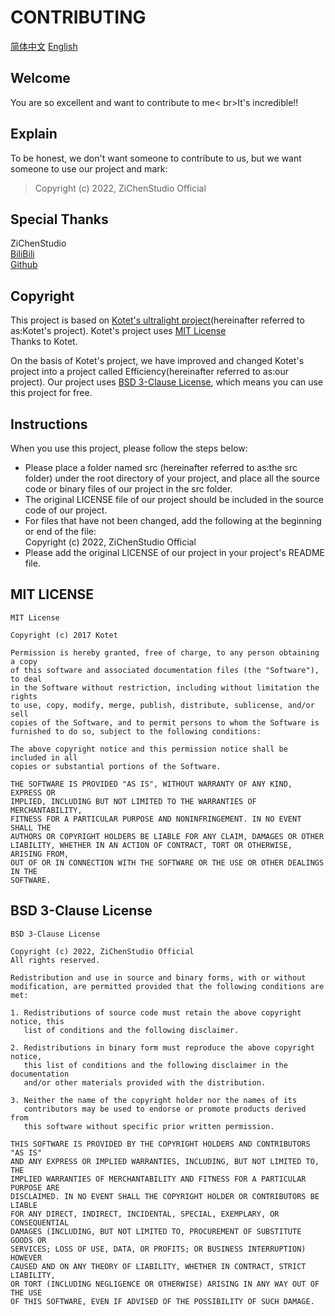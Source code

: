 # CONTRIBUTING
[简体中文](../CONTRIBUTING.md) [English](CONTRIBUTING.en.md)
## Welcome
You are so excellent and want to contribute to me< br>It's incredible!!

## Explain
To be honest, we don't want someone to contribute to us, but we want someone to use our project and mark:
> Copyright (c) 2022, ZiChenStudio Official

## Special Thanks
ZiChenStudio<br>
[BiliBili](https://space.bilibili.com/1740643474)<br>
[Github](https://github.com/ZiChenStudio/)<br>

## Copyright
This project is based on [Kotet's ultralight project](https://github.com/kotet/ultralight)(hereinafter referred to as:Kotet's project). Kotet's project uses [MIT License](#mit-license)<br>Thanks to Kotet.

On the basis of Kotet's project, we have improved and changed Kotet's project into a project called Efficiency(hereinafter referred to as:our project). Our project uses [BSD 3-Clause License](#bsd-3-clause-license), which means you can use this project for free.

## Instructions
When you use this project, please follow the steps below:
  - Please place a folder named src (hereinafter referred to as:the src folder) under the root directory of your project, and place all the source code or binary files of our project in the src folder.
  - The original LICENSE file of our project should be included in the source code of our project.
  - For files that have not been changed, add the following at the beginning or end of the file:<br>Copyright (c) 2022, ZiChenStudio Official
  - Please add the original LICENSE of our project in your project's README file.

## MIT LICENSE
```
MIT License

Copyright (c) 2017 Kotet

Permission is hereby granted, free of charge, to any person obtaining a copy
of this software and associated documentation files (the "Software"), to deal
in the Software without restriction, including without limitation the rights
to use, copy, modify, merge, publish, distribute, sublicense, and/or sell
copies of the Software, and to permit persons to whom the Software is
furnished to do so, subject to the following conditions:

The above copyright notice and this permission notice shall be included in all
copies or substantial portions of the Software.

THE SOFTWARE IS PROVIDED "AS IS", WITHOUT WARRANTY OF ANY KIND, EXPRESS OR
IMPLIED, INCLUDING BUT NOT LIMITED TO THE WARRANTIES OF MERCHANTABILITY,
FITNESS FOR A PARTICULAR PURPOSE AND NONINFRINGEMENT. IN NO EVENT SHALL THE
AUTHORS OR COPYRIGHT HOLDERS BE LIABLE FOR ANY CLAIM, DAMAGES OR OTHER
LIABILITY, WHETHER IN AN ACTION OF CONTRACT, TORT OR OTHERWISE, ARISING FROM,
OUT OF OR IN CONNECTION WITH THE SOFTWARE OR THE USE OR OTHER DEALINGS IN THE
SOFTWARE.
```

## BSD 3-Clause License
```
BSD 3-Clause License

Copyright (c) 2022, ZiChenStudio Official
All rights reserved.

Redistribution and use in source and binary forms, with or without
modification, are permitted provided that the following conditions are met:

1. Redistributions of source code must retain the above copyright notice, this
   list of conditions and the following disclaimer.

2. Redistributions in binary form must reproduce the above copyright notice,
   this list of conditions and the following disclaimer in the documentation
   and/or other materials provided with the distribution.

3. Neither the name of the copyright holder nor the names of its
   contributors may be used to endorse or promote products derived from
   this software without specific prior written permission.

THIS SOFTWARE IS PROVIDED BY THE COPYRIGHT HOLDERS AND CONTRIBUTORS "AS IS"
AND ANY EXPRESS OR IMPLIED WARRANTIES, INCLUDING, BUT NOT LIMITED TO, THE
IMPLIED WARRANTIES OF MERCHANTABILITY AND FITNESS FOR A PARTICULAR PURPOSE ARE
DISCLAIMED. IN NO EVENT SHALL THE COPYRIGHT HOLDER OR CONTRIBUTORS BE LIABLE
FOR ANY DIRECT, INDIRECT, INCIDENTAL, SPECIAL, EXEMPLARY, OR CONSEQUENTIAL
DAMAGES (INCLUDING, BUT NOT LIMITED TO, PROCUREMENT OF SUBSTITUTE GOODS OR
SERVICES; LOSS OF USE, DATA, OR PROFITS; OR BUSINESS INTERRUPTION) HOWEVER
CAUSED AND ON ANY THEORY OF LIABILITY, WHETHER IN CONTRACT, STRICT LIABILITY,
OR TORT (INCLUDING NEGLIGENCE OR OTHERWISE) ARISING IN ANY WAY OUT OF THE USE
OF THIS SOFTWARE, EVEN IF ADVISED OF THE POSSIBILITY OF SUCH DAMAGE.

```